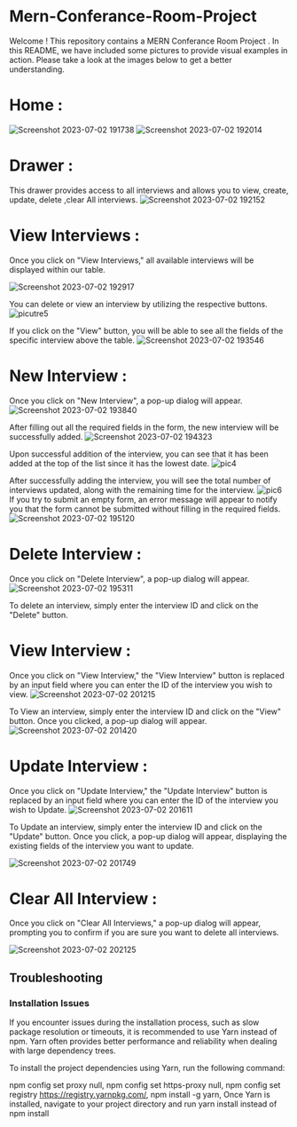 # Mern-Conferance-Room-Project
Welcome ! 
This repository contains a  MERN Conferance Room Project . 
In this README, we have included some pictures to provide visual examples  in action. 
Please take a look at the images below to get a better understanding.

# Home :
![Screenshot 2023-07-02 191738](https://github.com/ramylahoud01/Mern-Conferance-Room-Project/assets/116891890/82eb830e-a95f-46f6-a2f0-1e0e87abdef8)
![Screenshot 2023-07-02 192014](https://github.com/ramylahoud01/Mern-Conferance-Room-Project/assets/116891890/4075033a-810d-4b93-aa88-be3a4eba7180)

# Drawer :
This drawer provides access to all interviews and allows you to view, create, update, delete ,clear All interviews.
![Screenshot 2023-07-02 192152](https://github.com/ramylahoud01/Mern-Conferance-Room-Project/assets/116891890/cbc24999-0e16-4050-aa9e-39ea3dd5e0bc)

# View Interviews :
Once you click on "View Interviews," all available interviews will be displayed within our table.

![Screenshot 2023-07-02 192917](https://github.com/ramylahoud01/Mern-Conferance-Room-Project/assets/116891890/9298fbc2-16ab-474a-9f61-50a0fefaf7d3)

You can delete or view an interview by utilizing the respective buttons.
![picutre5](https://github.com/ramylahoud01/Mern-Conferance-Room-Project/assets/116891890/31f872c7-74e9-4c4a-9bbb-db1e3582be29)


If you click on the "View" button, you will be able to see all the fields of the specific interview above the table.
![Screenshot 2023-07-02 193546](https://github.com/ramylahoud01/Mern-Conferance-Room-Project/assets/116891890/28f2805f-f70e-4a57-bb33-3cd4d8cfa144)

# New Interview :

Once you click on "New Interview", a pop-up dialog will appear.
![Screenshot 2023-07-02 193840](https://github.com/ramylahoud01/Mern-Conferance-Room-Project/assets/116891890/5d5e4b7e-fe03-4da5-aeb9-cf93488a0f8f)

After filling out all the required fields in the form, the new interview will be successfully added.
![Screenshot 2023-07-02 194323](https://github.com/ramylahoud01/Mern-Conferance-Room-Project/assets/116891890/163e1488-5046-4c4a-bcac-6c93fb49b317)

Upon successful addition of the interview, you can see that it has been added at the top of the list since it has the lowest date.
![pic4](https://github.com/ramylahoud01/Mern-Conferance-Room-Project/assets/116891890/f26002c9-5048-4661-b540-48d21e514b7e)

After successfully adding the interview, you will see the total number of interviews updated, along with the remaining time for the interview.
![pic6](https://github.com/ramylahoud01/Mern-Conferance-Room-Project/assets/116891890/fa0ac081-08d2-4eaa-a367-ee28c303f344)
If you try to submit an empty form, an error message will appear to notify you that the form cannot be submitted without filling in the required fields.
![Screenshot 2023-07-02 195120](https://github.com/ramylahoud01/Mern-Conferance-Room-Project/assets/116891890/c36854e3-b489-49c4-a7a3-f4bac53e180a)


# Delete Interview :
Once you click on "Delete Interview", a pop-up dialog will appear.
![Screenshot 2023-07-02 195311](https://github.com/ramylahoud01/Mern-Conferance-Room-Project/assets/116891890/f76a76d1-eed7-45a4-9597-3fe9ec91cefc)

To delete an interview, simply enter the interview ID and click on the "Delete" button.


# View Interview :
Once you click on "View Interview," the "View Interview" button is replaced by an input field where you can enter the ID of the interview you wish to view.
![Screenshot 2023-07-02 201215](https://github.com/ramylahoud01/Mern-Conferance-Room-Project/assets/116891890/a3cb80e3-9bc6-4775-97c7-98c373a02249)


To View an interview, simply enter the interview ID and click on the "View" button.
Once you clicked, a pop-up dialog will appear.
![Screenshot 2023-07-02 201420](https://github.com/ramylahoud01/Mern-Conferance-Room-Project/assets/116891890/2212dd1e-3da0-404d-ab52-d94497e33e63)



# Update Interview :
Once you click on "Update Interview," the "Update Interview" button is replaced by an input field where you can enter the ID of the interview you wish to Update.
![Screenshot 2023-07-02 201611](https://github.com/ramylahoud01/Mern-Conferance-Room-Project/assets/116891890/38e323eb-06d2-4b18-b8cf-8236aae61300)

To Update an interview, simply enter the interview ID and click on the "Update" button.
Once you click, a pop-up dialog will appear, displaying the existing fields of the interview you want to update.

![Screenshot 2023-07-02 201749](https://github.com/ramylahoud01/Mern-Conferance-Room-Project/assets/116891890/3db0dd37-30ce-46fe-bba7-788a79c39d72)

# Clear All Interview :
Once you click on "Clear All Interviews," a pop-up dialog will appear, prompting you to confirm if you are sure you want to delete all interviews.

![Screenshot 2023-07-02 202125](https://github.com/ramylahoud01/Mern-Conferance-Room-Project/assets/116891890/41eac378-60ce-42c5-bdb2-e4e5e558728b)


## Troubleshooting
### Installation Issues

If you encounter issues during the installation process, such as slow package resolution or timeouts, it is recommended to use Yarn instead of npm. Yarn often provides better performance and reliability when dealing with large dependency trees.

To install the project dependencies using Yarn, run the following command:

npm config set proxy null,
npm config set https-proxy null,
npm config set registry https://registry.yarnpkg.com/,
npm install -g yarn,
Once Yarn is installed, navigate to your project directory and run yarn install instead of npm install

